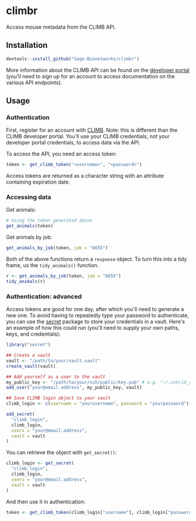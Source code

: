 # climbr

Access mouse metadata from the CLIMB API.

## Installation

``` r
devtools::install_github("Sage-Bionetworks/climbr")
```

More information about the CLIMB API can be found on the
[developer portal](https://climb.portal.azure-api.net/) 
(you'll need to sign up for an account to access documentation on the various
API endpoints).

## Usage

### Authentication

First, register for an account with [CLIMB](https://climb.bio/). Note: this is
different than the CLIMB developer portal. You'll use your CLIMB credentials,
_not_ your developer portal credentials, to access data via the API.

To access the API, you need an access token:

``` r
token <- get_climb_token("<username>", "<password>")
```

Access tokens are returned as a character string with an attribute containing
expiration date.

### Accessing data

Get animals:

``` r
# Using the token generated above
get_animals(token)
```

Get animals by job:

``` r
get_animals_by_job(token, job = "6655")
```

Both of the above functions return a `response` object. To turn this
into a tidy frame, us the `tidy_animals()` function.

``` r
r <- get_animals_by_job(token, job = "6655")
tidy_animals(r)
```

### Authentication: advanced

Access tokens are good for one day, after which you'll need to generate a new
one. To avoid having to repeatedly type your password to authenticate, you can
use the [secret](https://github.com/gaborcsardi/secret) package to store your
credentials in a vault. Here's an example of how this could run (you'll need to
supply your own paths, keys, and credentials):

```r
library("secret")

## Create a vault
vault <- "/path/to/your/vault.vault"
create_vault(vault)

## Add yourself as a user to the vault
my_public_key <- "/path/to/your/ssh/public/key.pub" # e.g. "~/.ssh/id_rsa.pub"
add_user("your@email.address", my_public_key, vault)

## Save CLIMB login object to your vault
climb_login <- c(username = "yourusername", password = "yourpassword")

add_secret(
  "climb_login",
  climb_login,
  users = "your@email.address",
  vault = vault
)
```


You can retrieve the object with `get_secret()`:

```r
climb_login <- get_secret(
  "climb_login",
  climb_login,
  users = "your@email.address",
  vault = vault
)
```

And then use it in authentication:

```r
token <- get_climb_token(climb_login["username"], climb_login["password"])
```
